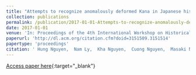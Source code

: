 ```yaml
---
title: "Attempts to recognize anomalously deformed Kana in Japanese historical documents"
collection: publications
permalink: /publication/2017-01-01-Attempts-to-recognize-anomalously-deformed-Kana-in-Japanese-historical-documents
date: 2017-01-01
venue: 'In: Proceedings of the 4th International Workshop on Historical Document Imaging and Processing - HIP2017'
paperurl: 'http://dl.acm.org/citation.cfm?doid=3151509.3151514'
papertype: 'proceedings'
citation: ' Hung Nguyen,  Nam Ly,  Kha Nguyen,  Cuong Nguyen,  Masaki Nakagawa, &quot;Attempts to recognize anomalously deformed Kana in Japanese historical documents.&quot; In: Proceedings of the 4th International Workshop on Historical Document Imaging and Processing - HIP2017, 2017.'
---
```

[Access paper here](http://dl.acm.org/citation.cfm?doid=3151509.3151514){:target="_blank"}
